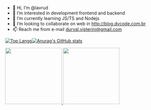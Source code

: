 - 👋 Hi, I’m @lavrud
- 👀 I’m interested in development frontend and backend
- 🌱 I’m currently learning JS/TS and Nodejs
- 💞️ I’m looking to collaborate on web in http://blog.dvcode.com.br
- 📫 Reach me from e-mail durval.visterini@gmail.com
<!---
lavrud/lavrud is a ✨ special ✨ repository because its `README.md` (this file) appears on your GitHub profile.
You can click the Preview link to take a look at your changes.
--->
[![Top Langs](https://github-readme-stats.vercel.app/api/top-langs/?username=lavrud&layout=compact)](https://github.com/anuraghazra/github-readme-stats)[![Anurag's GitHub stats](https://github-readme-stats.vercel.app/api?username=lavrud&show_icons=true)](https://github.com/anuraghazra/github-readme-stats)

<div align="left">
  <a href="https://github.com/Lavrud">
  <img height="180em" src="https://github-readme-stats.vercel.app/api?username=lavrud&show_icons=true&theme=dracula&include_all_commits=true&count_private=true"/>
  <img height="180em" src="https://github-readme-stats.vercel.app/api/top-langs/?username=lavrud&layout=compact&langs_count=7&theme=dracula"/>
</div>
